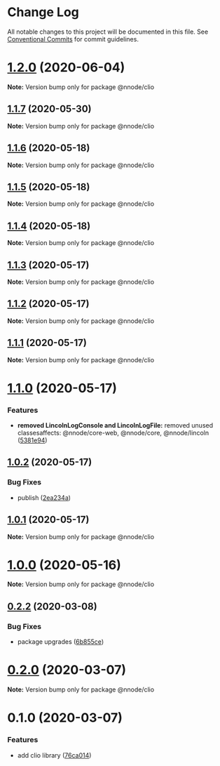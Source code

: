# Change Log

All notable changes to this project will be documented in this file.
See [Conventional Commits](https://conventionalcommits.org) for commit guidelines.

# [1.2.0](https://github.com/nativecode-dev/nativenode/compare/@nnode/clio@1.2.0-next.2...@nnode/clio@1.2.0) (2020-06-04)

**Note:** Version bump only for package @nnode/clio





## [1.1.7](https://github.com/nativecode-dev/nativenode/compare/@nnode/clio@1.1.7-next.0...@nnode/clio@1.1.7) (2020-05-30)

**Note:** Version bump only for package @nnode/clio





## [1.1.6](https://github.com/nativecode-dev/nativenode/compare/@nnode/clio@1.1.6-next.0...@nnode/clio@1.1.6) (2020-05-18)

**Note:** Version bump only for package @nnode/clio





## [1.1.5](https://github.com/nativecode-dev/nativenode/compare/@nnode/clio@1.1.5-next.0...@nnode/clio@1.1.5) (2020-05-18)

**Note:** Version bump only for package @nnode/clio





## [1.1.4](https://github.com/nativecode-dev/nativenode/compare/@nnode/clio@1.1.4-next.0...@nnode/clio@1.1.4) (2020-05-18)

**Note:** Version bump only for package @nnode/clio





## [1.1.3](https://github.com/nativecode-dev/nativenode/compare/@nnode/clio@1.1.3-next.0...@nnode/clio@1.1.3) (2020-05-17)

**Note:** Version bump only for package @nnode/clio





## [1.1.2](https://github.com/nativecode-dev/nativenode/compare/@nnode/clio@1.1.2-next.1...@nnode/clio@1.1.2) (2020-05-17)

**Note:** Version bump only for package @nnode/clio





## [1.1.1](https://github.com/nativecode-dev/nativenode/compare/@nnode/clio@1.1.1-next.0...@nnode/clio@1.1.1) (2020-05-17)

**Note:** Version bump only for package @nnode/clio





# [1.1.0](https://github.com/nativecode-dev/nativenode/compare/@nnode/clio@1.0.2...@nnode/clio@1.1.0) (2020-05-17)


### Features

* **removed LincolnLogConsole and LincolnLogFile:** removed unused classesaffects: @nnode/core-web, @nnode/core, @nnode/lincoln ([5381e94](https://github.com/nativecode-dev/nativenode/commit/5381e946ebd99831c49ff0e0a13d8053b9f16098))





## [1.0.2](https://github.com/nativecode-dev/nativenode/compare/@nnode/clio@1.0.2-next.1...@nnode/clio@1.0.2) (2020-05-17)


### Bug Fixes

* publish ([2ea234a](https://github.com/nativecode-dev/nativenode/commit/2ea234ab8e3bb12774f5045edeabead414aedfce))





## [1.0.1](https://github.com/nativecode-dev/nativenode/compare/@nnode/clio@1.0.0...@nnode/clio@1.0.1) (2020-05-17)

**Note:** Version bump only for package @nnode/clio





# [1.0.0](https://github.com/nativecode-dev/nativenode/compare/@nnode/clio@1.0.0-next.1...@nnode/clio@1.0.0) (2020-05-16)

**Note:** Version bump only for package @nnode/clio





## [0.2.2](https://github.com/nativecode-dev/nativenode/compare/@nnode/clio@0.2.0-next.3...@nnode/clio@0.2.2) (2020-03-08)


### Bug Fixes

* package upgrades ([6b855ce](https://github.com/nativecode-dev/nativenode/commit/6b855ce990b9e85ca45354ca3e22f0d73fe4cbc2))





# [0.2.0](https://github.com/nativecode-dev/nativenode/compare/@nnode/clio@0.1.0...@nnode/clio@0.2.0) (2020-03-07)

**Note:** Version bump only for package @nnode/clio





# 0.1.0 (2020-03-07)


### Features

* add clio library ([76ca014](https://github.com/nativecode-dev/nativenode/commit/76ca0144506c760b243363112689c2267a0601e9))
